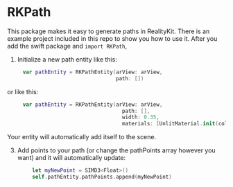 # RKPath

This package makes it easy to generate paths in RealityKit.
There is an example project included in this repo to show you how to use it.
After you add the swift package and `import RKPath`,

1. Initialize a new path entity like this:
 ``` swift
      var pathEntity = RKPathEntity(arView: arView,
                                    path: [])
```
or like this:
 ``` swift
      var pathEntity = RKPathEntity(arView: arView,
                                      path: [],
                                      width: 0.35,
                                      materials: [UnlitMaterial.init(color: .blue)])
```
Your entity will automatically add itself to the scene.

3. Add points to your path (or change the pathPoints array however you want) and it will automatically update:
``` swift
        let myNewPoint = SIMD3<Float>()
        self.pathEntity.pathPoints.append(myNewPoint)
```
